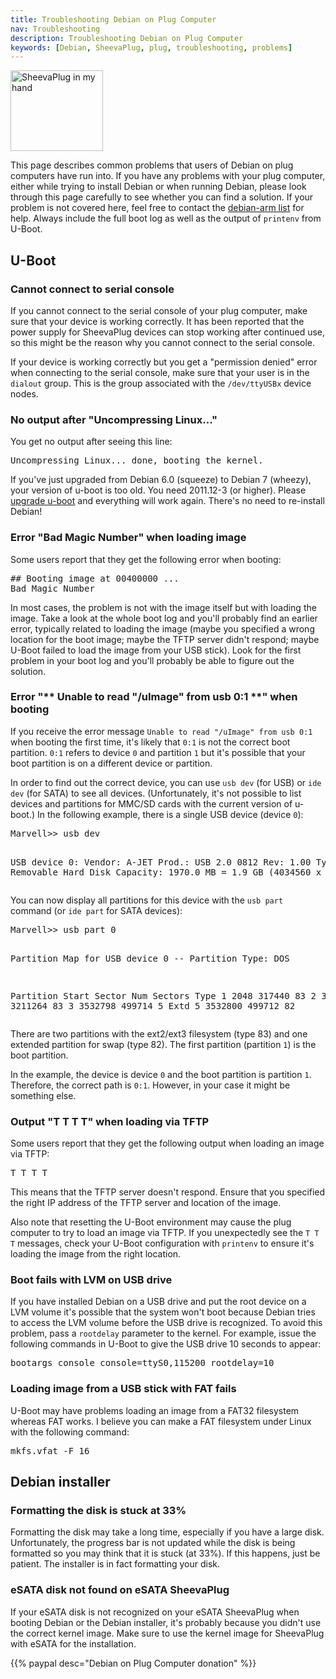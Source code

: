 ```yaml
---
title: Troubleshooting Debian on Plug Computer
nav: Troubleshooting
description: Troubleshooting Debian on Plug Computer
keywords: [Debian, SheevaPlug, plug, troubleshooting, problems]
---
```


<div class="right">
<img src = "../images/r_sheevaplug_hand.jpg" class="border" alt="SheevaPlug in my hand" width="148" height="129" />
</div>

This page describes common problems that users of Debian on plug computers
have run into.  If you have any problems with your plug computer, either
while trying to install Debian or when running Debian, please look through
this page carefully to see whether you can find a solution.  If your
problem is not covered here, feel free to contact the <a href =
"http://lists.debian.org/debian-arm/">debian-arm list</a> for help.  Always
include the full boot log as well as the output of `printenv` from U-Boot.

<h2 id="u-boot">U-Boot</h2>

<h3 id="serial">Cannot connect to serial console</h3>

If you cannot connect to the serial console of your plug computer, make
sure that your device is working correctly.  It has been reported that the
power supply for SheevaPlug devices can stop working after continued use,
so this might be the reason why you cannot connect to the serial console.

If your device is working correctly but you get a "permission denied" error
when connecting to the serial console, make sure that your user is in the
`dialout` group.  This is the group associated with the `/dev/ttyUSBx`
device nodes.

<h3 id="uncompress">No output after "Uncompressing Linux..."</h3>

You get no output after seeing this line:

<div class="code">
<pre>
Uncompressing Linux... done, booting the kernel.
</pre>
</div>

If you've just upgraded from Debian 6.0 (squeeze) to Debian 7 (wheezy),
your version of u-boot is too old.  You need 2011.12-3 (or higher).  Please
<a href = "../uboot-upgrade/">upgrade u-boot</a> and everything will work
again.  There's no need to re-install Debian!

<h3 id="bad-magic">Error "Bad Magic Number" when loading image</h3>

Some users report that they get the following error when booting:

<div class="code">
<pre>
## Booting image at 00400000 ...
Bad Magic Number
</pre>
</div>

In most cases, the problem is not with the image itself but with loading
the image.  Take a look at the whole boot log and you'll probably find an
earlier error, typically related to loading the image (maybe you specified
a wrong location for the boot image; maybe the TFTP server didn't respond;
maybe U-Boot failed to load the image from your USB stick).  Look for the
first problem in your boot log and you'll probably be able to figure out
the solution.

<h3 id="dev-part">Error "** Unable to read "/uImage" from usb 0:1 **" when booting</h3>

If you receive the error message `Unable to read "/uImage" from usb 0:1`
when booting the first time, it's likely that `0:1` is not the correct boot
partition.  `0:1` refers to device `0` and partition `1` but it's possible
that your boot partition is on a different device or partition.

In order to find out the correct device, you can use `usb dev` (for USB) or
`ide dev` (for SATA) to see all devices.  (Unfortunately, it's not possible
to list devices and partitions for MMC/SD cards with the current version of
u-boot.)  In the following example, there is a single USB device (device
`0`):

<div class="code">
<pre>
Marvell&gt;&gt; <span class="input">usb dev</span>

USB device 0: Vendor: A-JET    Prod.: USB 2.0 0812     Rev: 1.00
            Type: Removable Hard Disk
            Capacity: 1970.0 MB = 1.9 GB (4034560 x 512)
</pre>
</div>

You can now display all partitions for this device with the `usb part`
command (or `ide part` for SATA devices):

<div class="code">
<pre>
Marvell&gt;&gt; <span class="input">usb part 0</span>

Partition Map for USB device 0  --   Partition Type: DOS

Partition     Start Sector     Num Sectors     Type
    1                 2048          317440      83
    2               319488         3211264      83
    3              3532798          499714       5 Extd
    5              3532800          499712      82
</pre>
</div>

There are two partitions with the ext2/ext3 filesystem (type 83) and one
extended partition for swap (type 82).  The first partition (partition `1`)
is the boot partition.

In the example, the device is device `0` and the boot partition is
partition `1`.  Therefore, the correct path is `0:1`.  However, in your
case it might be something else.

<h3 id="tftp-timeout">Output "T T T T" when loading via TFTP</h3>

Some users report that they get the following output when loading an image
via TFTP:

<div class="code">
<pre>
T T T T
</pre>
</div>

This means that the TFTP server doesn't respond.  Ensure that you specified
the right IP address of the TFTP server and location of the image.

Also note that resetting the U-Boot environment may cause the plug computer
to try to load an image via TFTP.  If you unexpectedly see the `T T T`
messages, check your U-Boot configuration with `printenv` to ensure it's
loading the image from the right location.

<h3 id="usb-lvm">Boot fails with LVM on USB drive</h3>

If you have installed Debian on a USB drive and put the root device on a
LVM volume it's possible that the system won't boot because Debian tries to
access the LVM volume before the USB drive is recognized.  To avoid this
problem, pass a `rootdelay` parameter to the kernel.  For example, issue
the following commands in U-Boot to give the USB drive 10 seconds to
appear:

<div class="code">
<pre>
bootargs_console console=ttyS0,115200 rootdelay=10
</pre>
</div>

<h3 id="fat">Loading image from a USB stick with FAT fails</h3>

U-Boot may have problems loading an image from a FAT32 filesystem whereas
FAT works.  I believe you can make a FAT filesystem under Linux with the
following command:

<div class="code">
<pre>
mkfs.vfat -F 16
</pre>
</div>

<h2 id="installer">Debian installer</h2>

<h3 id="partman-stuck">Formatting the disk is stuck at 33%</h3>

Formatting the disk may take a long time, especially if you have a large
disk.  Unfortunately, the progress bar is not updated while the disk is
being formatted so you may think that it is stuck (at 33%).  If this
happens, just be patient.  The installer is in fact formatting your disk.

<h3 id="esata-sheevaplug">eSATA disk not found on eSATA SheevaPlug</h3>

If your eSATA disk is not recognized on your eSATA SheevaPlug when booting
Debian or the Debian installer, it's probably because you didn't use the
correct kernel image.  Make sure to use the kernel image for SheevaPlug
with eSATA for the installation.

{{% paypal desc="Debian on Plug Computer donation" %}}

